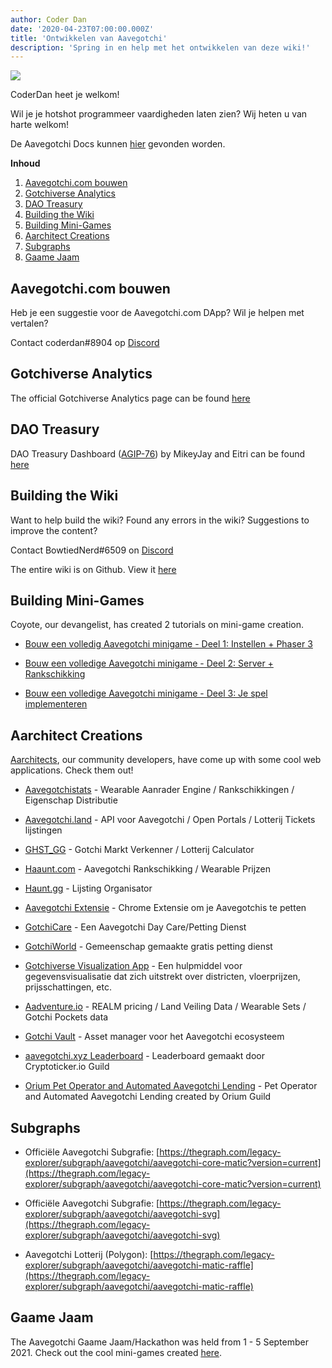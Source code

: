 ```yaml
---
author: Coder Dan
date: '2020-04-23T07:00:00.000Z'
title: 'Ontwikkelen van Aavegotchi'
description: 'Spring in en help met het ontwikkelen van deze wiki!'
---
```


<div class="headerImageContainer">
<img class="headerImage" src="/developers/codergotchi.png">
<p class="headerImageText">CoderDan heet je welkom!</p>
</div>

Wil je je hotshot programmeer vaardigheden laten zien? Wij heten u van harte welkom!

De Aavegotchi Docs kunnen [hier](https://docs.aavegotchi.com/) gevonden worden.

<div class="contentsBox">

**Inhoud**

<ol>
<li><a href=#building-aavegotchi-com>Aavegotchi.com bouwen</a></li>
<li><a href=#gotchiverse-analytics>Gotchiverse Analytics</a></li>
<li><a href=#dao-treasury>DAO Treasury</a></li>
<li><a href=#building-the-wiki>Building the Wiki</a></li>
<li><a href=#building-mini-games>Building Mini-Games</a></li>
<li><a href=#aarchitect-creations>Aarchitect Creations</a></li>
<li><a href=#subgraphs>Subgraphs</a></li>
<li><a href=#gaame-jaam>Gaame Jaam</a></li>
</ol>

</div>

## Aavegotchi.com bouwen

Heb je een suggestie voor de Aavegotchi.com DApp? Wil je helpen met vertalen?

Contact coderdan#8904 op [Discord](https://discord.com/invite/NPwnWB6)

## Gotchiverse Analytics

The official Gotchiverse Analytics page can be found [here](https://gotchiverse-analytics.vercel.app/)

## DAO Treasury

DAO Treasury Dashboard ([AGIP-76](/aavegotchi-improvement-proposals#create-a-dao-treasury-dashboard)) by MikeyJay and Eitri can be found [here](https://dune.com/eitri/aavegotchi-dao-treasury)

## Building the Wiki

Want to help build the wiki? Found any errors in the wiki? Suggestions to improve the content?

Contact BowtiedNerd#6509 on [Discord](https://discord.com/invite/NPwnWB6)

The entire wiki is on Github. View it [here](https://github.com/aavegotchi/aavegotchi-wiki)

## Building Mini-Games

Coyote, our devangelist, has created 2 tutorials on mini-game creation.

* [Bouw een volledig Aavegotchi minigame - Deel 1: Instellen + Phaser 3](https://dev.to/ccoyotedev/building-a-full-stack-aavegotchi-minigame-part-1-set-up-phaser-3-29l5)

* [Bouw een volledige Aavegotchi minigame - Deel 2: Server + Rankschikking](https://dev.to/ccoyotedev/building-a-full-stack-aavegotchi-minigame-part-2-server-leaderboard-53la)

* [Bouw een volledige Aavegotchi minigame - Deel 3: Je spel implementeren](https://dev.to/ccoyotedev/building-a-full-stack-aavegotchi-minigame-part-3-deploying-your-game-mga)

## Aarchitect Creations

[Aarchitects](/aarchitect), our community developers, have come up with some cool web applications. Check them out!

* [Aavegotchistats](https://aavegotchistats.com/) - Wearable Aanrader Engine / Rankschikkingen / Eigenschap Distributie

* [Aavegotchi.land](https://aavegotchi.land/) - API voor Aavegotchi / Open Portals / Lotterij Tickets lijstingen

* [GHST_GG](https://fireball.gg/) - Gotchi Markt Verkenner / Lotterij Calculator

* [Haaunt.com](https://haaunt.com/) - Aavegotchi Rankschikking / Wearable Prijzen

* [Haunt.gg](https://haunt.gg/) - Lijsting Organisator

* [Aavegotchi Extensie](https://chrome.google.com/webstore/detail/aavegotchi-extension/ibggmlahcckfbcghmbnbdmkmolmaejfc) - Chrome Extensie om je Aavegotchis te petten

* [GotchiCare](https://gotchicare.com/) - Een Aavegotchi Day Care/Petting Dienst

* [GotchiWorld](https://linktr.ee/gotchiworld) - Gemeenschap gemaakte gratis petting dienst

* [Gotchiverse Visualization App](https://share.streamlit.io/lavel0rz/aavegotchiproject/main/main.py) - Een hulpmiddel voor gegevensvisualisatie dat zich uitstrekt over districten, vloerprijzen, prijsschattingen, etc.

* [Aadventure.io](https://www.aadventure.io) - REALM pricing / Land Veiling Data / Wearable Sets / Gotchi Pockets data

* [Gotchi Vault](https://www.gotchivault.com/) - Asset manager voor het Aavegotchi ecosysteem

* [aavegotchi.xyz Leaderboard](https://www.aavegotchi.xyz/leaderboard/players) - Leaderboard gemaakt door Cryptoticker.io Guild

* [Orium Pet Operator and Automated Aavegotchi Lending](https://app.orium.network/) - Pet Operator and Automated Aavegotchi Lending created by Orium Guild

## Subgraphs

* Officiële Aavegotchi Subgrafie: [https://thegraph.com/legacy-explorer/subgraph/aavegotchi/aavegotchi-core-matic?version=current](https://thegraph.com/legacy-explorer/subgraph/aavegotchi/aavegotchi-core-matic?version=current)

* Officiële Aavegotchi Subgrafie: [https://thegraph.com/legacy-explorer/subgraph/aavegotchi/aavegotchi-svg](https://thegraph.com/legacy-explorer/subgraph/aavegotchi/aavegotchi-svg)

* Aavegotchi Lotterij (Polygon): [https://thegraph.com/legacy-explorer/subgraph/aavegotchi/aavegotchi-matic-raffle](https://thegraph.com/legacy-explorer/subgraph/aavegotchi/aavegotchi-matic-raffle)

## Gaame Jaam

The Aavegotchi Gaame Jaam/Hackathon was held from 1 - 5 September 2021. Check out the cool mini-games created [here](/gaame-jaam).